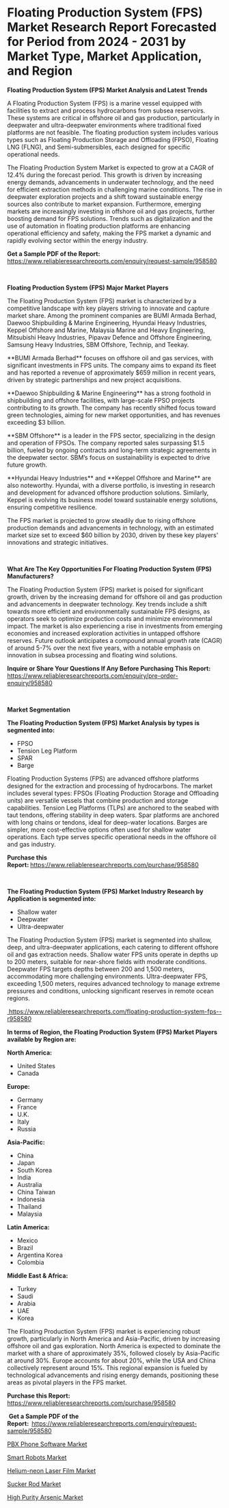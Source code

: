 <p><h1>Floating Production System (FPS) Market Research Report Forecasted for Period from 2024 -  2031 by Market Type, Market Application, and Region</h1></p><p><strong>Floating Production System (FPS) Market Analysis and Latest Trends</strong></p>
<p><p>A Floating Production System (FPS) is a marine vessel equipped with facilities to extract and process hydrocarbons from subsea reservoirs. These systems are critical in offshore oil and gas production, particularly in deepwater and ultra-deepwater environments where traditional fixed platforms are not feasible. The floating production system includes various types such as Floating Production Storage and Offloading (FPSO), Floating LNG (FLNG), and Semi-submersibles, each designed for specific operational needs.</p><p>The Floating Production System Market is expected to grow at a CAGR of 12.4% during the forecast period. This growth is driven by increasing energy demands, advancements in underwater technology, and the need for efficient extraction methods in challenging marine conditions. The rise in deepwater exploration projects and a shift toward sustainable energy sources also contribute to market expansion. Furthermore, emerging markets are increasingly investing in offshore oil and gas projects, further boosting demand for FPS solutions. Trends such as digitalization and the use of automation in floating production platforms are enhancing operational efficiency and safety, making the FPS market a dynamic and rapidly evolving sector within the energy industry.</p></p>
<p><strong>Get a Sample PDF of the Report:&nbsp;</strong> <a href="https://www.reliableresearchreports.com/enquiry/request-sample/958580?utm_campaign=115&utm_medium=2&utm_source=Github&utm_content=ia&utm_term=16112024&utm_id=floating-production-system-fps">https://www.reliableresearchreports.com/enquiry/request-sample/958580</a></p>
<p>&nbsp;</p>
<p><strong>Floating Production System (FPS) Major Market Players</strong></p>
<p><p>The Floating Production System (FPS) market is characterized by a competitive landscape with key players striving to innovate and capture market share. Among the prominent companies are BUMI Armada Berhad, Daewoo Shipbuilding & Marine Engineering, Hyundai Heavy Industries, Keppel Offshore and Marine, Malaysia Marine and Heavy Engineering, Mitsubishi Heavy Industries, Pipavav Defence and Offshore Engineering, Samsung Heavy Industries, SBM Offshore, Technip, and Teekay.</p><p>**BUMI Armada Berhad** focuses on offshore oil and gas services, with significant investments in FPS units. The company aims to expand its fleet and has reported a revenue of approximately $659 million in recent years, driven by strategic partnerships and new project acquisitions.</p><p>**Daewoo Shipbuilding & Marine Engineering** has a strong foothold in shipbuilding and offshore facilities, with large-scale FPSO projects contributing to its growth. The company has recently shifted focus toward green technologies, aiming for new market opportunities, and has revenues exceeding $3 billion.</p><p>**SBM Offshore** is a leader in the FPS sector, specializing in the design and operation of FPSOs. The company reported sales surpassing $1.5 billion, fueled by ongoing contracts and long-term strategic agreements in the deepwater sector. SBM’s focus on sustainability is expected to drive future growth.</p><p>**Hyundai Heavy Industries** and **Keppel Offshore and Marine** are also noteworthy. Hyundai, with a diverse portfolio, is investing in research and development for advanced offshore production solutions. Similarly, Keppel is evolving its business model toward sustainable energy solutions, ensuring competitive resilience.</p><p>The FPS market is projected to grow steadily due to rising offshore production demands and advancements in technology, with an estimated market size set to exceed $60 billion by 2030, driven by these key players' innovations and strategic initiatives.</p></p>
<p>&nbsp;</p>
<p><strong>What Are The Key Opportunities For Floating Production System (FPS) Manufacturers?</strong></p>
<p><p>The Floating Production System (FPS) market is poised for significant growth, driven by the increasing demand for offshore oil and gas production and advancements in deepwater technology. Key trends include a shift towards more efficient and environmentally sustainable FPS designs, as operators seek to optimize production costs and minimize environmental impact. The market is also experiencing a rise in investments from emerging economies and increased exploration activities in untapped offshore reserves. Future outlook anticipates a compound annual growth rate (CAGR) of around 5-7% over the next five years, with a notable emphasis on innovation in subsea processing and floating wind solutions.</p></p>
<p><strong>Inquire or Share Your Questions If Any Before Purchasing This Report:</strong> <a href="https://www.reliableresearchreports.com/enquiry/pre-order-enquiry/958580?utm_campaign=115&utm_medium=2&utm_source=Github&utm_content=ia&utm_term=16112024&utm_id=floating-production-system-fps">https://www.reliableresearchreports.com/enquiry/pre-order-enquiry/958580</a></p>
<p>&nbsp;</p>
<p><strong>Market Segmentation</strong></p>
<p><strong>The Floating Production System (FPS) Market Analysis by types is segmented into:</strong></p>
<p><ul><li>FPSO</li><li>Tension Leg Platform</li><li>SPAR</li><li>Barge</li></ul></p>
<p><p>Floating Production Systems (FPS) are advanced offshore platforms designed for the extraction and processing of hydrocarbons. The market includes several types: FPSOs (Floating Production Storage and Offloading units) are versatile vessels that combine production and storage capabilities. Tension Leg Platforms (TLPs) are anchored to the seabed with taut tendons, offering stability in deep waters. Spar platforms are anchored with long chains or tendons, ideal for deep-water locations. Barges are simpler, more cost-effective options often used for shallow water operations. Each type serves specific operational needs in the offshore oil and gas industry.</p></p>
<p><strong>Purchase this Report:&nbsp;</strong><a href="https://www.reliableresearchreports.com/purchase/958580?utm_campaign=115&utm_medium=2&utm_source=Github&utm_content=ia&utm_term=16112024&utm_id=floating-production-system-fps">https://www.reliableresearchreports.com/purchase/958580</a></p>
<p>&nbsp;</p>
<p><strong>The Floating Production System (FPS) Market Industry Research by Application is segmented into:</strong></p>
<p><ul><li>Shallow water</li><li>Deepwater</li><li>Ultra-deepwater</li></ul></p>
<p><p>The Floating Production System (FPS) market is segmented into shallow, deep, and ultra-deepwater applications, each catering to different offshore oil and gas extraction needs. Shallow water FPS units operate in depths up to 200 meters, suitable for near-shore fields with moderate conditions. Deepwater FPS targets depths between 200 and 1,500 meters, accommodating more challenging environments. Ultra-deepwater FPS, exceeding 1,500 meters, requires advanced technology to manage extreme pressures and conditions, unlocking significant reserves in remote ocean regions.</p></p>
<p><a href="https://www.reliableresearchreports.com/floating-production-system-fps--r958580?utm_campaign=115&utm_medium=2&utm_source=Github&utm_content=ia&utm_term=16112024&utm_id=floating-production-system-fps">&nbsp;https://www.reliableresearchreports.com/floating-production-system-fps--r958580</a></p>
<p><strong>In terms of Region, the Floating Production System (FPS) Market Players available by Region are:</strong></p>
<p>
    <p> <strong> North America: </strong>
        <ul>
            <li>United States</li>
            <li>Canada</li>
        </ul>
        </p> 
    <p> <strong> Europe: </strong>
        <ul>
            <li>Germany</li>
            <li>France</li>
            <li>U.K.</li>
            <li>Italy</li>
            <li>Russia</li>
        </ul>
        </p> 
    <p> <strong> Asia-Pacific: </strong>
        <ul>
            <li>China</li>
            <li>Japan</li>
            <li>South Korea</li>
            <li>India</li>
            <li>Australia</li>
            <li>China Taiwan</li>
            <li>Indonesia</li>
            <li>Thailand</li>
            <li>Malaysia</li>
        </ul>
        </p> 
    <p> <strong> Latin America: </strong>
        <ul>
            <li>Mexico</li>
            <li>Brazil</li>
            <li>Argentina Korea</li>
            <li>Colombia</li>
        </ul>
        </p> 
    <p> <strong> Middle East & Africa: </strong>
        <ul>
            <li>Turkey</li>
            <li>Saudi</li>
            <li>Arabia</li>
            <li>UAE</li>
            <li>Korea</li>
        </ul>
    </p>
    </p>
<p><p>The Floating Production System (FPS) market is experiencing robust growth, particularly in North America and Asia-Pacific, driven by increasing offshore oil and gas exploration. North America is expected to dominate the market with a share of approximately 35%, followed closely by Asia-Pacific at around 30%. Europe accounts for about 20%, while the USA and China collectively represent around 15%. This regional expansion is fueled by technological advancements and rising energy demands, positioning these areas as pivotal players in the FPS market.</p></p>
<p><strong>Purchase this Report: </strong><a href="https://www.reliableresearchreports.com/purchase/958580?utm_campaign=115&utm_medium=2&utm_source=Github&utm_content=ia&utm_term=16112024&utm_id=floating-production-system-fps">https://www.reliableresearchreports.com/purchase/958580</a></p>
<p>&nbsp;<strong>Get a Sample PDF of the Report:&nbsp;&nbsp;</strong><a href="https://www.reliableresearchreports.com/enquiry/request-sample/958580?utm_campaign=115&utm_medium=2&utm_source=Github&utm_content=ia&utm_term=16112024&utm_id=floating-production-system-fps">https://www.reliableresearchreports.com/enquiry/request-sample/958580</a></p>
<p><strong></strong></p>
<p><p><a href="https://issuu.com/reportprime-2/docs/pbx-phone-software-market-size-2030_a205174eaf90bb?utm_campaign=115&utm_medium=2&utm_source=Github&utm_content=ia&utm_term=16112024&utm_id=floating-production-system-fps">PBX Phone Software Market</a></p><p><a href="https://www.linkedin.com/pulse/global-smart-robots-market-trends-analysis-future-growth-prospects-ax7wf?utm_campaign=115&utm_medium=2&utm_source=Github&utm_content=ia&utm_term=16112024&utm_id=floating-production-system-fps">Smart Robots Market</a></p><p><a href="https://github.com/ashepherd82/Market-Research-Report-List-6/blob/main/helium-neon-laser-film-market.md?utm_campaign=115&utm_medium=2&utm_source=Github&utm_content=ia&utm_term=16112024&utm_id=floating-production-system-fps">Helium-neon Laser Film Market</a></p><p><a href="https://www.linkedin.com/pulse/global-sucker-rod-market-exploring-share-trends-future-growth-zevlf?utm_campaign=115&utm_medium=2&utm_source=Github&utm_content=ia&utm_term=16112024&utm_id=floating-production-system-fps">Sucker Rod Market</a></p><p><a href="https://github.com/JakirUddin651/Market-Research-Report-List-1/blob/main/high-purity-arsenic-market.md?utm_campaign=115&utm_medium=2&utm_source=Github&utm_content=ia&utm_term=16112024&utm_id=floating-production-system-fps">High Purity Arsenic Market</a></p></p>